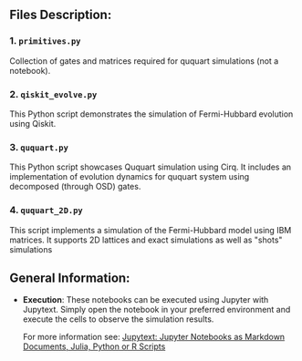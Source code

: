 ## Files Description:

### 1. `primitives.py`

Collection of gates and matrices required for ququart simulations (not a
notebook).

### 2. `qiskit_evolve.py`

This Python script demonstrates the simulation of Fermi-Hubbard evolution using
Qiskit.

### 3. `ququart.py`

This Python script showcases Ququart simulation using Cirq. It includes an
implementation of evolution dynamics for ququart system using decomposed
(through OSD) gates.

### 4. `ququart_2D.py`

This script implements a simulation of the Fermi-Hubbard model using IBM
matrices. It supports 2D lattices and exact simulations as well as "shots"
simulations

## General Information:

- **Execution**: These notebooks can be executed using Jupyter with Jupytext.
  Simply open the notebook in your preferred environment and execute the cells
  to observe the simulation results.

  For more information see:
  [Jupytext: Jupyter Notebooks as Markdown Documents, Julia, Python or R Scripts](https://jupytext.readthedocs.io/en/latest/)

